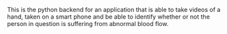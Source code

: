 This is the python backend for an application that is able to take videos of a hand, taken on a smart phone and be able to identify whether or not the person in question is suffering from abnormal blood flow. 
